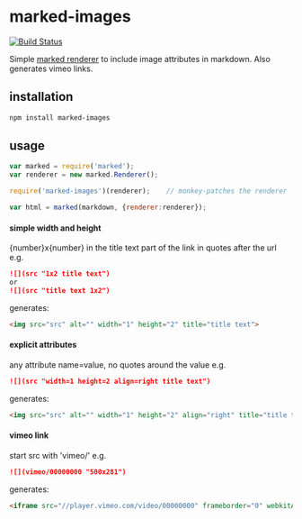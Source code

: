 # marked-images
[![Build Status](https://travis-ci.org/jldec/marked-images.svg?branch=master)](https://travis-ci.org/jldec/marked-images)

Simple [marked renderer](https://marked.js.org/#/USING_PRO.md#renderer) to include image attributes in markdown.
Also generates vimeo links.

## installation

```sh
npm install marked-images
```

## usage

```javascript
var marked = require('marked');
var renderer = new marked.Renderer();

require('marked-images')(renderer);    // monkey-patches the renderer

var html = marked(markdown, {renderer:renderer});
```

#### simple width and height
{number}x{number} in the title text part of the link in quotes after the url e.g.

```md
![](src "1x2 title text")
or
![](src "title text 1x2")
```

generates:
```html
<img src="src" alt="" width="1" height="2" title="title text">
```

#### explicit attributes
any attribute name=value, no quotes around the value e.g.

```md
![](src "width=1 height=2 align=right title text")
```

generates:
```html
<img src="src" alt="" width="1" height="2" align="right" title="title text">
```

#### vimeo link
start src with 'vimeo/' e.g.

```md
![](vimeo/00000000 "500x281")
```

generates:
```html
<iframe src="//player.vimeo.com/video/00000000" frameborder="0" webkitAllowFullScreen mozallowfullscreen allowFullScreen width="500" height="281"></iframe>
```

